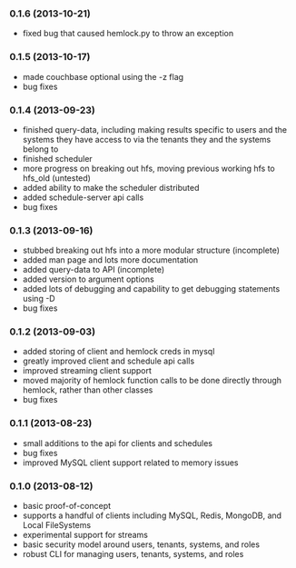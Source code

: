### 0.1.6 (2013-10-21)

- fixed bug that caused hemlock.py to throw an exception

### 0.1.5 (2013-10-17)

- made couchbase optional using the -z flag
- bug fixes

### 0.1.4 (2013-09-23)

- finished query-data, including making results specific to users and the systems they have access to via the tenants they and the systems belong to
- finished scheduler
- more progress on breaking out hfs, moving previous working hfs to hfs_old (untested)
- added ability to make the scheduler distributed
- added schedule-server api calls
- bug fixes

### 0.1.3 (2013-09-16)

- stubbed breaking out hfs into a more modular structure (incomplete)
- added man page and lots more documentation
- added query-data to API (incomplete)
- added version to argument options
- added lots of debugging and capability to get debugging statements using -D
- bug fixes

### 0.1.2 (2013-09-03)

- added storing of client and hemlock creds in mysql
- greatly improved client and schedule api calls
- improved streaming client support
- moved majority of hemlock function calls to be done directly through hemlock, rather than other classes
- bug fixes

### 0.1.1 (2013-08-23)

- small additions to the api for clients and schedules
- bug fixes
- improved MySQL client support related to memory issues

### 0.1.0 (2013-08-12)

- basic proof-of-concept
- supports a handful of clients including MySQL, Redis, MongoDB, and Local FileSystems
- experimental support for streams
- basic security model around users, tenants, systems, and roles
- robust CLI for managing users, tenants, systems, and roles
